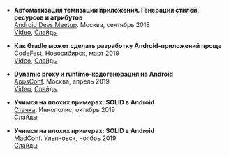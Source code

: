 * **Автоматизация темизации приложения. Генерация стилей, ресурсов и атрибутов**  
	[Android Devs Meetup](https://corp.mail.ru/ru/press/events/497/). Москва, сентябрь 2018  
	[Video](https://youtu.be/MWULv4ZZWEM?t=1589), [Слайды](/docs/slides/resources-generation.pdf)

* **Как Gradle может сделать разработку Android-приложений проще**  
	[CodeFest](https://2019.codefest.ru/lecture/1440). Новосибирск, март 2019  
	[Video](https://youtu.be/J1WaywgZP6o), [Слайды](/docs/slides/gradle.pdf)

* **Dynamic proxy и runtime-кодогенерация на Android**  
	[AppsConf](http://appsconf.ru/moscow/2019/abstracts/4504). Москва, апрель 2019  
	[Video](https://youtu.be/NL3uLVWEOvI), [Слайды](/docs/slides/dynamic-proxy.pdf)

* **Учимся на плохих примерах: SOLID в Android**  
	[Стачка](https://nastachku.ru/archive/2019_innopolis/index.php?dispatch=products.view&product_id=3627). Иннополис, октябрь 2019  
	[Слайды](/docs/slides/solid-android-stachka.pdf)

* **Учимся на плохих примерах: SOLID в Android**  
	[MadConf](https://madconf.ru/). Ульяновск, ноябрь 2019  
	[Слайды](/docs/slides/solid-android-madconf.pdf)